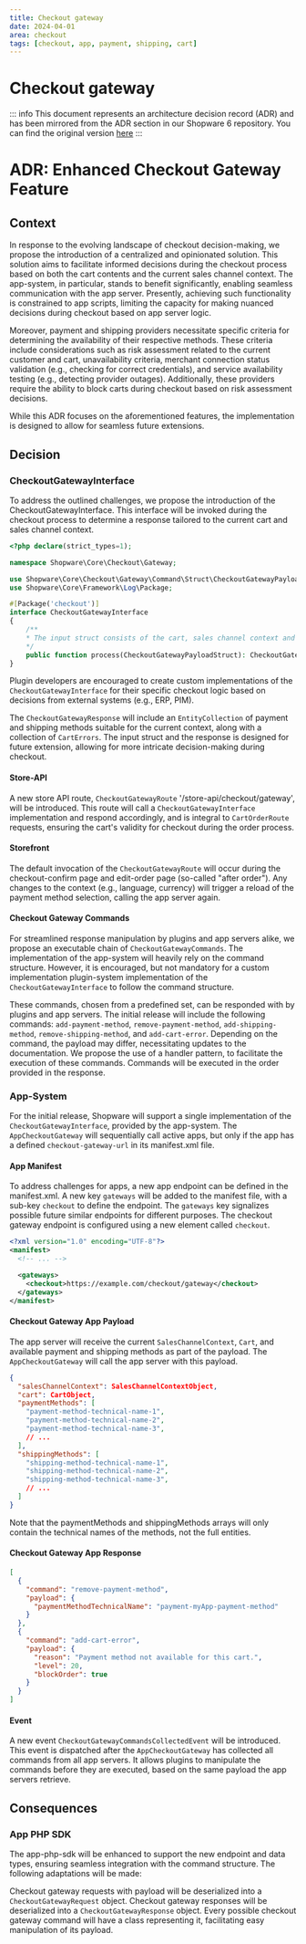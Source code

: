 ```yaml
---
title: Checkout gateway
date: 2024-04-01
area: checkout
tags: [checkout, app, payment, shipping, cart]
---
```


# Checkout gateway

::: info
This document represents an architecture decision record (ADR) and has been mirrored from the ADR section in our Shopware 6 repository.
You can find the original version [here](https://github.com/shopware/shopware/blob/trunk/adr/2024-04-01-checkout-gateway.md)
:::

# ADR: Enhanced Checkout Gateway Feature
## Context
In response to the evolving landscape of checkout decision-making, we propose the introduction of a centralized and opinionated solution. 
This solution aims to facilitate informed decisions during the checkout process based on both the cart contents and the current sales channel context. 
The app-system, in particular, stands to benefit significantly, enabling seamless communication with the app server. 
Presently, achieving such functionality is constrained to app scripts, limiting the capacity for making nuanced decisions during checkout based on app server logic.

Moreover, payment and shipping providers necessitate specific criteria for determining the availability of their respective methods. 
These criteria include considerations such as risk assessment related to the current customer and cart, unavailability criteria, 
merchant connection status validation (e.g., checking for correct credentials), and service availability testing (e.g., detecting provider outages). 
Additionally, these providers require the ability to block carts during checkout based on risk assessment decisions.

While this ADR focuses on the aforementioned features, the implementation is designed to allow for seamless future extensions.

## Decision
### CheckoutGatewayInterface
To address the outlined challenges, we propose the introduction of the CheckoutGatewayInterface.
This interface will be invoked during the checkout process to determine a response tailored to the current cart and sales channel context.

```php
<?php declare(strict_types=1);

namespace Shopware\Core\Checkout\Gateway;

use Shopware\Core\Checkout\Gateway\Command\Struct\CheckoutGatewayPayloadStruct;
use Shopware\Core\Framework\Log\Package;

#[Package('checkout')]
interface CheckoutGatewayInterface
{
    /**
    * The input struct consists of the cart, sales channel context and currently available payment and shipping methods.
    */
    public function process(CheckoutGatewayPayloadStruct): CheckoutGatewayResponse;
}
```

Plugin developers are encouraged to create custom implementations of the `CheckoutGatewayInterface` for their specific checkout logic based on decisions from external systems (e.g., ERP, PIM).

The `CheckoutGatewayResponse` will include an `EntityCollection` of payment and shipping methods suitable for the current context, along with a collection of `CartErrors`.
The input struct and the response is designed for future extension, allowing for more intricate decision-making during checkout.

#### Store-API
A new store API route, `CheckoutGatewayRoute` '/store-api/checkout/gateway', will be introduced.
This route will call a `CheckoutGatewayInterface` implementation and respond accordingly,
and is integral to `CartOrderRoute` requests, ensuring the cart's validity for checkout during the order process.

#### Storefront
The default invocation of the `CheckoutGatewayRoute` will occur during the checkout-confirm page and edit-order page (so-called "after order").
Any changes to the context (e.g., language, currency) will trigger a reload of the payment method selection, calling the app server again.

#### Checkout Gateway Commands
For streamlined response manipulation by plugins and app servers alike, we propose an executable chain of `CheckoutGatewayCommands`.
The implementation of the app-system will heavily rely on the command structure.
However, it is encouraged, but not mandatory for a custom implementation plugin-system implementation of the `CheckoutGatewayInterface` to follow the command structure.

These commands, chosen from a predefined set, can be responded with by plugins and app servers.
The initial release will include the following commands: `add-payment-method`, `remove-payment-method`, `add-shipping-method`, `remove-shipping-method`, and `add-cart-error`.
Depending on the command, the payload may differ, necessitating updates to the documentation.
We propose the use of a handler pattern, to facilitate the execution of these commands.
Commands will be executed in the order provided in the response.

### App-System
For the initial release, Shopware will support a single implementation of the `CheckoutGatewayInterface`, provided by the app-system.
The `AppCheckoutGateway` will sequentially call active apps, but only if the app has a defined `checkout-gateway-url` in its manifest.xml file.

#### App Manifest
To address challenges for apps, a new app endpoint can be defined in the manifest.xml.
A new key `gateways` will be added to the manifest file, with a sub-key `checkout` to define the endpoint.
The `gateways` key signalizes possible future similar endpoints for different purposes.
The checkout gateway endpoint is configured using a new element called `checkout`.

```xml
<?xml version="1.0" encoding="UTF-8"?>
<manifest>
  <!-- ... -->

  <gateways>
    <checkout>https://example.com/checkout/gateway</checkout>
  </gateways>
</manifest>
```

#### Checkout Gateway App Payload
The app server will receive the current `SalesChannelContext`, `Cart`, and available payment and shipping methods as part of the payload.
The `AppCheckoutGateway` will call the app server with this payload.

```json
{
  "salesChannelContext": SalesChannelContextObject,
  "cart": CartObject,
  "paymentMethods": [
    "payment-method-technical-name-1",
    "payment-method-technical-name-2",
    "payment-method-technical-name-3",
    // ...
  ],
  "shippingMethods": [
    "shipping-method-technical-name-1",
    "shipping-method-technical-name-2",
    "shipping-method-technical-name-3",
    // ...
  ]
}
```

Note that the paymentMethods and shippingMethods arrays will only contain the technical names of the methods, not the full entities.

#### Checkout Gateway App Response

```json
[
  {
    "command": "remove-payment-method",
    "payload": {
      "paymentMethodTechnicalName": "payment-myApp-payment-method"
    }
  },
  {
    "command": "add-cart-error",
    "payload": {
      "reason": "Payment method not available for this cart.",
      "level": 20,
      "blockOrder": true
    }
  }
]
```

#### Event
A new event `CheckoutGatewayCommandsCollectedEvent` will be introduced.
This event is dispatched after the `AppCheckoutGateway` has collected all commands from all app servers.
It allows plugins to manipulate the commands before they are executed, based on the same payload the app servers retrieve.

## Consequences
### App PHP SDK
The app-php-sdk will be enhanced to support the new endpoint and data types, ensuring seamless integration with the command structure. 
The following adaptations will be made:

Checkout gateway requests with payload will be deserialized into a `CheckoutGatewayRequest` object.
Checkout gateway responses will be deserialized into a `CheckoutGatewayResponse` object.
Every possible checkout gateway command will have a class representing it, facilitating easy manipulation of its payload.
